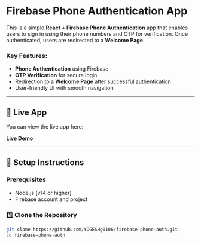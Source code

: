 # Firebase Phone Authentication App

This is a simple **React + Firebase Phone Authentication** app that enables users to sign in using their phone numbers and OTP for verification. Once authenticated, users are redirected to a **Welcome Page**.

### Key Features:
- **Phone Authentication** using Firebase
- **OTP Verification** for secure login
- Redirection to a **Welcome Page** after successful authentication
- User-friendly UI with smooth navigation

---

## 🚀 Live App

You can view the live app here:

[**Live Demo**](https://task2-kfso5zr1n-yogesh-s-projects-f4fa46e2.vercel.app/)

---

## 🚀 Setup Instructions

### Prerequisites
- Node.js (v14 or higher)
- Firebase account and project

### 1️⃣ Clone the Repository
```sh
git clone https://github.com/YOGESHg0106/firebase-phone-auth.git
cd firebase-phone-auth
